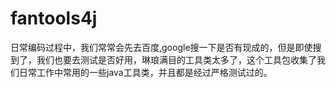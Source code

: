 # fantools4j
日常编码过程中，我们常常会先去百度,google搜一下是否有现成的，但是即使搜到了，我们也要去测试是否好用，琳琅满目的工具类太多了，这个工具包收集了我们日常工作中常用的一些java工具类，并且都是经过严格测试过的。

